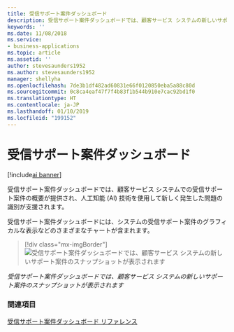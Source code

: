 ```yaml
---
title: 受信サポート案件ダッシュボード
description: 受信サポート案件ダッシュボードでは、顧客サービス システムの新しいサポート案件のスナップショットが表示されます。
keywords: ''
ms.date: 11/08/2018
ms.service:
- business-applications
ms.topic: article
ms.assetid: ''
author: stevesaunders1952
ms.author: stevesaunders1952
manager: shellyha
ms.openlocfilehash: 7de3b1df482ad60831e66f0120850eba5a88c80d
ms.sourcegitcommit: 0c8ca4eaf47f7f4b83f1b544b910e7cac92bd1f0
ms.translationtype: HT
ms.contentlocale: ja-JP
ms.lasthandoff: 01/10/2019
ms.locfileid: "199152"
---
```

# <a name="incoming-cases-dashboard"></a>受信サポート案件ダッシュボード

[!include[ai banner](../includes/ai.md)] 

受信サポート案件ダッシュボードでは、顧客サービス システムでの受信サポート案件の概要が提供され、人工知能 (AI) 技術を使用して新しく発生した問題の識別が支援されます。

受信サポート案件ダッシュボードには、システムの受信サポート案件のグラフィカルな表示などのさまざまなチャートが含まれます。 

> [!div class="mx-imgBorder"]
> ![受信サポート案件ダッシュボードでは、顧客サービス システムの新しいサポート案件のスナップショットが表示されます](media/incoming-cases-dashboard.png "受信サポート案件ダッシュボードでは、顧客サービス システムの新しいサポート案件のスナップショットが表示されます")

*受信サポート案件ダッシュボードでは、顧客サービス システムの新しいサポート案件のスナップショットが表示されます*

### <a name="see-also"></a>関連項目
[受信サポート案件ダッシュボード リファレンス](https://docs.microsoft.com/dynamics365/ai/customer-service-insights/dashboard-incoming-cases)
